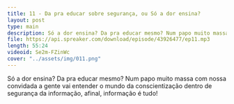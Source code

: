 ```yaml
---
title: 11 - Da pra educar sobre segurança, ou Só a dor ensina?
layout: post
type: main
description: Só a dor ensina? Da pra educar mesmo? Num papo muito massa com nossa convidada a gente vai entender o mundo da conscientização dentro de segurança da informação, afinal, informação é tudo!
file: https://api.spreaker.com/download/episode/43926477/ep11.mp3
length: 55:24
videoid: Se2m-FZinWc
cover: "../assets/img/011.png"
---
```


Só a dor ensina? Da pra educar mesmo? Num papo muito massa com nossa convidada a gente vai entender o mundo da conscientização dentro de segurança da informação, afinal, informação é tudo!